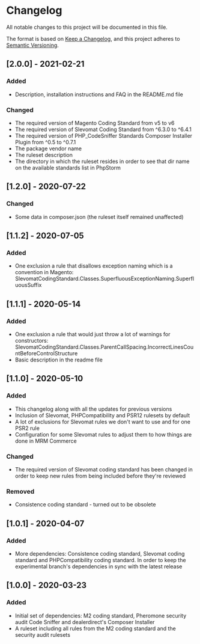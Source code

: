 # Changelog
All notable changes to this project will be documented in this file.

The format is based on [Keep a Changelog](https://keepachangelog.com/en/1.0.0/),
and this project adheres to [Semantic Versioning](https://semver.org/spec/v2.0.0.html).

## [2.0.0] - 2021-02-21
### Added
- Description, installation instructions and FAQ in the README.md file
### Changed
- The required version of Magento Coding Standard from v5 to v6
- The required version of Slevomat Coding Standard from ^6.3.0 to ^6.4.1
- The required version of PHP_CodeSniffer Standards Composer Installer Plugin from ^0.5 to ^0.7.1
- The package vendor name
- The ruleset description
- The directory in which the ruleset resides in order to see that dir name on the available standards list in PhpStorm

## [1.2.0] - 2020-07-22
### Changed
- Some data in composer.json (the ruleset itself remained unaffected)

## [1.1.2] - 2020-07-05
### Added
- One exclusion a rule that disallows exception naming which is a convention in Magento:
  SlevomatCodingStandard.Classes.SuperfluousExceptionNaming.SuperfluousSuffix

## [1.1.1] - 2020-05-14
### Added
- One exclusion a rule that would just throw a lot of warnings for constructors:
  SlevomatCodingStandard.Classes.ParentCallSpacing.IncorrectLinesCountBeforeControlStructure
- Basic description in the readme file

## [1.1.0] - 2020-05-10
### Added
- This changelog along with all the updates for previous versions
- Inclusion of Slevomat, PHPCompatibility and PSR12 rulesets by default
- A lot of exclusions for Slevomat rules we don't want to use and for one
  PSR2 rule
- Configuration for some Slevomat rules to adjust them to how things are
  done in MRM Commerce

### Changed
- The required version of Slevomat coding standard has been changed in order
  to keep new rules from being included before they're reviewed

### Removed
- Consistence coding standard - turned out to be obsolete

## [1.0.1] - 2020-04-07
### Added
- More dependencies: Consistence coding standard, Slevomat coding standard
  and PHPCompatibility coding standard. In order to keep the experimental
  branch's dependencies in sync with the latest release

## [1.0.0] - 2020-03-23
### Added
- Initial set of dependencies: M2 coding standard, Pheromone security audit
  Code Sniffer and dealerdirect's Composer Installer
- A ruleset including all rules from the M2 coding standard and the security
  audit rulesets
